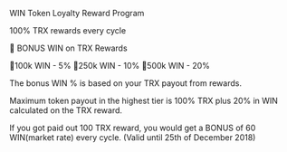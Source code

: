 WIN Token Loyalty Reward Program


100% TRX rewards every cycle

🎁 BONUS WIN on TRX Rewards

🥉100k WIN - 5%
🥈250k WIN - 10%
🥇500k WIN - 20%

The bonus WIN % is based on your TRX payout
from rewards. 

Maximum token payout in the highest tier is 100% TRX
plus 20% in WIN calculated on the TRX reward.

If you got paid out 100 TRX reward,
you would get a BONUS of 60 WIN(market rate) every cycle.
(Valid until 25th of December 2018)
